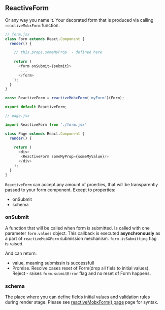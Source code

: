 ## ReactiveForm

Or any way you name it. Your decorated form that is produced via calling `reactiveMobxForm` function.


```javascript
// form.jsx
class Form extends React.Component {
  render() {

	// this.props.someMyProp  - defined here
    
    return (
      <form onSubmit={submit}>
       ...
      </form>
    );
  }
}

const ReactiveForm = reactiveMobxForm('myForm')(Form); 

export default ReactiveForm;
```

```javascript
// page.jsx

import ReactiveForm from './form.jsx'

class Page extends React.Component {
  render() {
    
    return (
      <div>
       <ReactiveForm someMyProp={someMyValue}/>
      </div>
    );
  }
}

```

`ReactiveForm` can accept any amount of proerties, that will be transparently passed to your form component. Except to properties:
- onSubmit
- schema

### onSubmit
A function that will be called when form is submitted. Is called with one parameter `form.values` object. This callback is executed **asynchronously** as a part of `reactiveMobXForm` submission mechanism. `form.isSubmitting` flag is raised.

And can return:
- value, meaning submissin is successfull
- Promise. Resolve cases reset of Form(drop all fiels to initial values). Reject - raises `form.submitError` flag and no reset of Form happens.

### schema
The place where you can define fields initial values and validation rules during render stage.
Please see [reactiveMobxForm() page](/reactive-mobx-form/#/api/reactiveMobxForm) page for syntax.